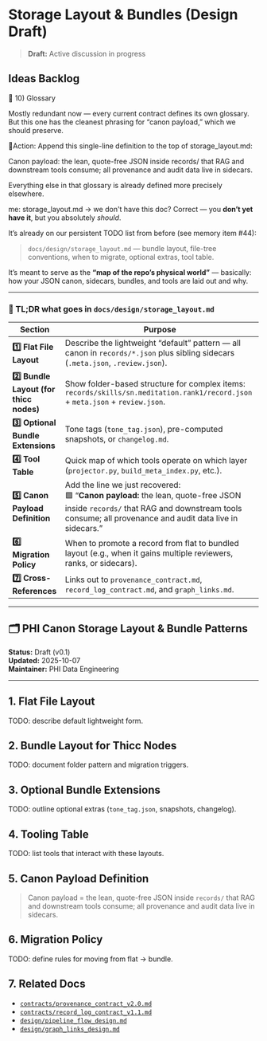 # Storage Layout & Bundles (Design Draft)

> **Draft:** Active discussion in progress

## Ideas Backlog

🧾 10) Glossary

Mostly redundant now — every current contract defines its own glossary. But this one has the cleanest phrasing for
“canon payload,” which we should preserve.

📍Action: Append this single-line definition to the top of storage_layout.md:

Canon payload: the lean, quote-free JSON inside records/ that RAG and downstream tools consume; all provenance and audit
data live in sidecars.

Everything else in that glossary is already defined more precisely elsewhere.

me: storage_layout.md -> we don't have this doc? Correct — you **don’t yet have it**, but you absolutely *should*.

It’s already on our persistent TODO list from before (see memory item #44):

> `docs/design/storage_layout.md` — bundle layout, file-tree conventions, when to migrate, optional extras, tool table.

It’s meant to serve as the **“map of the repo’s physical world”** — basically: how your JSON canon, sidecars, bundles,
and tools are laid out and why.

---

### 🧭 TL;DR what goes in `docs/design/storage_layout.md`

| Section                                 | Purpose                                                                                                                                                                                         |
| --------------------------------------- | ----------------------------------------------------------------------------------------------------------------------------------------------------------------------------------------------- |
| **1️⃣ Flat File Layout**                | Describe the lightweight “default” pattern — all canon in `records/*.json` plus sibling sidecars (`.meta.json`, `.review.json`).                                                                |
| **2️⃣ Bundle Layout (for thicc nodes)** | Show folder-based structure for complex items: <br>`records/skills/sn.meditation.rank1/record.json` + `meta.json` + `review.json`.                                                              |
| **3️⃣ Optional Bundle Extensions**      | Tone tags (`tone_tag.json`), pre-computed snapshots, or `changelog.md`.                                                                                                                         |
| **4️⃣ Tool Table**                      | Quick map of which tools operate on which layer (`projector.py`, `build_meta_index.py`, etc.).                                                                                                  |
| **5️⃣ Canon Payload Definition**        | Add the line we just recovered:  <br>🟩 “**Canon payload:** the lean, quote-free JSON inside `records/` that RAG and downstream tools consume; all provenance and audit data live in sidecars.” |
| **6️⃣ Migration Policy**                | When to promote a record from flat to bundled layout (e.g., when it gains multiple reviewers, ranks, or sidecars).                                                                              |
| **7️⃣ Cross-References**                | Links out to `provenance_contract.md`, `record_log_contract.md`, and `graph_links.md`.                                                                                                          |

---

## 🗂️ PHI Canon Storage Layout & Bundle Patterns

**Status:** Draft (v0.1)  
**Updated:** 2025-10-07  
**Maintainer:** PHI Data Engineering

---

## 1. Flat File Layout

TODO: describe default lightweight form.

## 2. Bundle Layout for Thicc Nodes

TODO: document folder pattern and migration triggers.

## 3. Optional Bundle Extensions

TODO: outline optional extras (`tone_tag.json`, snapshots, changelog).

## 4. Tooling Table

TODO: list tools that interact with these layouts.

## 5. Canon Payload Definition
>
> Canon payload = the lean, quote-free JSON inside `records/` that RAG and downstream tools consume; all provenance and audit data live in sidecars.

## 6. Migration Policy

TODO: define rules for moving from flat → bundle.

## 7. Related Docs

- [`contracts/provenance_contract_v2.0.md`](../contracts/provenance_contract_v2.0.md)
- [`contracts/record_log_contract_v1.1.md`](../contracts/record_log_contract_v1.1.md)
- [`design/pipeline_flow_design.md`](pipeline_flow_design.md)
- [`design/graph_links_design.md`](graph_links_design.md)
